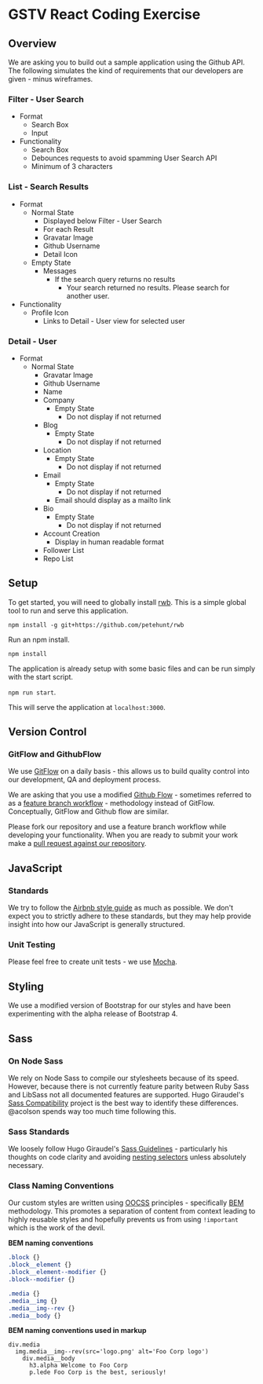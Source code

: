 # GSTV React Coding Exercise
## Overview
We are asking you to build out a sample application using the Github API. The following simulates the kind of requirements that our developers are given - minus wireframes.

### Filter - User Search
- Format
  - Search Box
   - Input
- Functionality
  - Search Box
   - Debounces requests to avoid spamming User Search API
   - Minimum of 3 characters

### List - Search Results
- Format
  - Normal State
    - Displayed below Filter - User Search
    - For each Result
     - Gravatar Image
     - Github Username
     - Detail Icon
  - Empty State
    - Messages
      - If the search query returns no results
        - Your search returned no results. Please search for another user.
- Functionality
  - Profile Icon
    - Links to Detail - User view for selected user

### Detail - User
- Format
  - Normal State
    - Gravatar Image
    - Github Username
    - Name
    - Company
      - Empty State
        - Do not display if not returned
    - Blog
      - Empty State
        - Do not display if not returned
    - Location
      - Empty State
        - Do not display if not returned
    - Email
      - Empty State
        - Do not display if not returned
      - Email should display as a mailto link
    - Bio
      - Empty State
        - Do not display if not returned
    - Account Creation
      - Display in human readable format
    - Follower List
    - Repo List


## Setup

To get started, you will need to globally install [rwb](https://github.com/petehunt/rwb). This is a simple global tool to run and serve this application.

`npm install -g git+https://github.com/petehunt/rwb`

Run an npm install.

`npm install`


The application is already setup with some basic files and can be run simply with the start script.

 `npm run start`.

 This will serve the application at `localhost:3000`.

## Version Control
### GitFlow and GithubFlow
We use [GitFlow](https://www.atlassian.com/git/tutorials/comparing-workflows/gitflow-workflow/) on a daily basis - this allows us to build quality control into our development, QA and deployment process.

We are asking that you use a modified [Github Flow](https://guides.github.com/introduction/flow/) - sometimes referred to as a [feature branch workflow](https://www.atlassian.com/git/tutorials/comparing-workflows/feature-branch-workflow) - methodology instead of GitFlow. Conceptually, GitFlow and Github flow are similar.

Please fork our repository and use a feature branch workflow while developing your functionality. When you are ready to submit your work make a [pull request against our repository](https://help.github.com/articles/using-pull-requests/).

## JavaScript
### Standards
We try to follow the [Airbnb style guide](https://github.com/airbnb/javascript) as much as possible. We don't expect you to strictly adhere to these standards, but they may help provide insight into how our JavaScript is generally structured.

### Unit Testing
Please feel free to create unit tests - we use [Mocha](https://github.com/mochajs/mocha).

## Styling
We use a modified version of Bootstrap for our styles and have been experimenting with the alpha release of Bootstrap 4.

## Sass
### On Node Sass
We rely on Node Sass to compile our stylesheets because of its speed. However, because there is not currently feature parity between Ruby Sass and LibSass not all documented features are supported. Hugo Giraudel's [Sass Compatibility](http://sass-compatibility.github.io/) project is the best way to identify these differences. @acolson spends way too much time following this.

### Sass Standards
We loosely follow Hugo Giraudel's [Sass Guidelines](http://sass-guidelin.es/) - particularly his thoughts on code clarity and avoiding [nesting selectors](http://sass-guidelin.es/#selector-nesting) unless absolutely necessary.

### Class Naming Conventions
Our custom styles are written using [OOCSS](http://appendto.com/2014/04/oocss/) principles - specifically   [BEM](http://csswizardry.com/2013/01/mindbemding-getting-your-head-round-bem-syntax/) methodology. This promotes a separation of content from context leading to highly reusable styles and hopefully prevents us from using ```!important``` which is the work of the devil.

**BEM naming conventions**
``` sass
.block {}
.block__element {}
.block__element--modifier {}
.block--modifier {}

.media {}
.media__img {}
.media__img--rev {}
.media__body {}
```

**BEM naming conventions used in markup**
``` jade
div.media
  img.media__img--rev(src='logo.png' alt='Foo Corp logo')
    div.media__body
      h3.alpha Welcome to Foo Corp
      p.lede Foo Corp is the best, seriously!
